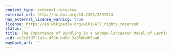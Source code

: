 ```yaml
---
content_type: external-resource
external_url: http://dx.doi.org/10.2307/2297514
has_external_license_warning: true
license: https://en.wikipedia.org/wiki/All_rights_reserved
status: ''
title: The Importance of Bundling in a Gorman-lancaster Model of Earnings
uid: ee2c8fd7-141a-458b-bd8d-2a850bd65aa0
wayback_url: ''
---
```

